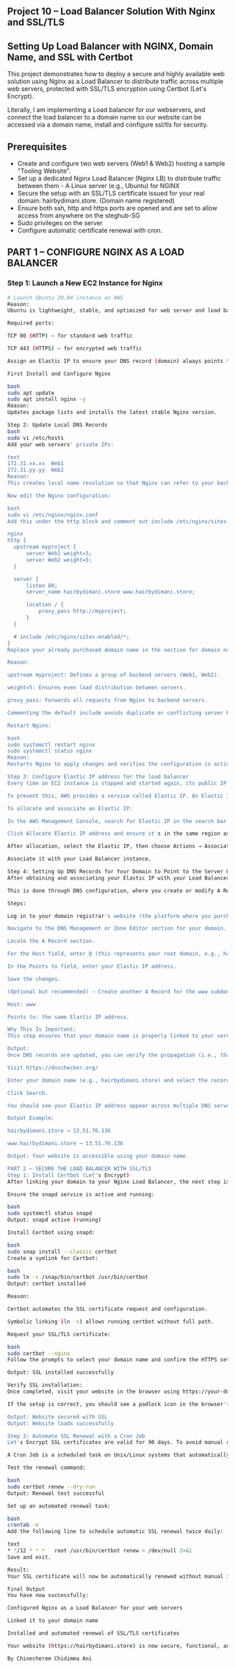 ## Project 10 – Load Balancer Solution With Nginx and SSL/TLS

## Setting Up Load Balancer with NGINX, Domain Name, and SSL with Certbot

This project demonstrates how to deploy a secure and highly available web solution using Nginx as a Load Balancer to distribute traffic across multiple web servers, protected with SSL/TLS encryption using Certbot (Let's Encrypt).

Literally, I am implementing a Load balancer for our webservers, and connect the load balancer to a domain name so our website can be accessed via a domain name, install and configure ssl/tls for security.

## Prerequisites

- Create and configure two web servers (Web1 & Web2) hosting a sample "Tooling Website".
- Set up a dedicated Nginx Load Balancer (Nginx LB) to distribute traffic between them - A Linux server (e.g., Ubuntu) for NGINX
- Secure the setup with an SSL/TLS certificate issued for your real domain: hairbydimani.store. (Domain name registered) 
- Ensure both ssh, http and https ports are opened and are set to allow access from anywhere on the steghub-SG
- Sudo privileges on the server
- Configure automatic certificate renewal with cron.

## PART 1 – CONFIGURE NGINX AS A LOAD BALANCER

### Step 1: Launch a New EC2 Instance for Nginx
```bash
# Launch Ubuntu 20.04 instance on AWS
Reason:
Ubuntu is lightweight, stable, and optimized for web server and load balancer roles.

Required ports:

TCP 80 (HTTP) – for standard web traffic

TCP 443 (HTTPS) – for encrypted web traffic

Assign an Elastic IP to ensure your DNS record (domain) always points to the same public IP, even after instance restarts.

First Install and Configure Nginx

bash
sudo apt update
sudo apt install nginx -y
Reason:
Updates package lists and installs the latest stable Nginx version.

Step 2: Update Local DNS Records
bash
sudo vi /etc/hosts
Add your web servers' private IPs:

text
172.31.xx.xx  Web1
172.31.yy.yy  Web2
Reason:
This creates local name resolution so that Nginx can refer to your backend servers (Web1, Web2) without needing public DNS lookups.

Now edit the Nginx configuration:

bash
sudo vi /etc/nginx/nginx.conf
Add this under the http block and comment out include /etc/nginx/sites-enabled/*;:

nginx
http {
  upstream myproject {
      server Web1 weight=5;
      server Web2 weight=5;
  }

  server {
      listen 80;
      server_name hairbydimani.store www.hairbydimani.store;

      location / {
          proxy_pass http://myproject;
      }
  }

  # include /etc/nginx/sites-enabled/*;
}
Replace your already purchased domain name in the section for domain name, save and exit

Reason:

upstream myproject: Defines a group of backend servers (Web1, Web2).

weight=5: Ensures even load distribution between servers.

proxy_pass: Forwards all requests from Nginx to backend servers.

Commenting the default include avoids duplicate or conflicting server blocks.

Restart Nginx:

bash
sudo systemctl restart nginx
sudo systemctl status nginx
Reason:
Restarts Nginx to apply changes and verifies the configuration is active.

Step 3: Configure Elastic IP address for the load balancer
Every time an EC2 instance is stopped and started again, its public IP address changes. If that IP is already linked to a DNS record, this means you would need to manually update the DNS each time the instance restarts — a tedious and error-prone process.

To prevent this, AWS provides a service called Elastic IP. An Elastic IP is a static public IP address that remains permanently associated with your account and can be attached to an EC2 instance. Unlike a regular public IP, it does not change when the instance is stopped or restarted.

To allocate and associate an Elastic IP:

In the AWS Management Console, search for Elastic IP in the search bar.

Click Allocate Elastic IP address and ensure it's in the same region as your instance.

After allocation, select the Elastic IP, then choose Actions → Associate Elastic IP address.

Associate it with your Load Balancer instance.

Step 4: Setting Up DNS Records for Your Domain to Point to the Server Using the Elastic IP Address
After obtaining and associating your Elastic IP with your Load Balancer instance, the next step is to link your domain name to this static IP so that anyone who types your domain in a browser is directed to your web application.

This is done through DNS configuration, where you create or modify A Records — the DNS entries that map a domain name (like www.hairbydimani.store) to an IP address (your Elastic IP).

Steps:

Log in to your domain registrar's website (the platform where you purchased your domain, e.g., GoDaddy, Namecheap, or Domain.com).

Navigate to the DNS Management or Zone Editor section for your domain.

Locate the A Record section.

For the Host field, enter @ (this represents your root domain, e.g., hairbydimani.store).

In the Points to field, enter your Elastic IP address.

Save the changes.

(Optional but recommended) — Create another A Record for the www subdomain so that www.hairbydimani.store also resolves correctly.

Host: www

Points to: the same Elastic IP address.

Why This Is Important:
This step ensures that your domain name is properly linked to your server. Without it, browsers would not know where to direct traffic when someone enters your domain name, resulting in "site not found" errors.

Output:
Once DNS records are updated, you can verify the propagation (i.e., that the changes have taken effect globally):

Visit https://dnschecker.org/

Enter your domain name (e.g., hairbydimani.store) and select the record type A.

Click Search.

You should see your Elastic IP address appear across multiple DNS servers — this confirms your domain is correctly pointing to your load balancer.

Output Example:

hairbydimani.store → 13.51.76.136

www.hairbydimani.store → 13.51.76.136

Output: Your website is accessible using your domain name.

PART 2 – SECURE THE LOAD BALANCER WITH SSL/TLS
Step 1: Install Certbot (Let's Encrypt)
After linking your domain to your Nginx Load Balancer, the next step is to secure your website using SSL/TLS encryption. This ensures all communication between your users and the website is encrypted and safe.

Ensure the snapd service is active and running:

bash
sudo systemctl status snapd
Output: snapd active (running)

Install Certbot using snapd:

bash
sudo snap install --classic certbot
Create a symlink for Certbot:

bash
sudo ln -s /snap/bin/certbot /usr/bin/certbot
Output: certbot installed

Reason:

Certbot automates the SSL certificate request and configuration.

Symbolic linking (ln -s) allows running certbot without full path.

Request your SSL/TLS certificate:

bash
sudo certbot --nginx
Follow the prompts to select your domain name and confirm the HTTPS setup.

Output: SSL installed successfully

Verify SSL installation:
Once completed, visit your website in the browser using https://your-domain-name.com.

If the setup is correct, you should see a padlock icon in the browser's address bar — confirming that SSL is active and the connection is secure.

Output: Website secured with SSL
Output: Website loads successfully

Step 2: Automate SSL Renewal with a Cron Job
Let's Encrypt SSL certificates are valid for 90 days. To avoid manual renewal, configure an automated renewal process using Cron Jobs.

A Cron Job is a scheduled task on Unix/Linux systems that automatically runs commands at specific intervals — useful for repetitive administrative tasks like certificate renewal.

Test the renewal command:

bash
sudo certbot renew --dry-run
Output: Renewal test successful

Set up an automated renewal task:

bash
crontab -e
Add the following line to schedule automatic SSL renewal twice daily:

text
* */12 * * *   root /usr/bin/certbot renew > /dev/null 2>&1
Save and exit.

Result:
Your SSL certificate will now be automatically renewed without manual intervention, ensuring your website remains secure at all times.

Final Output
You have now successfully:

Configured Nginx as a Load Balancer for your web servers

Linked it to your domain name

Installed and automated renewal of SSL/TLS certificates

Your website (https://hairbydimani.store) is now secure, functional, and production-ready.

By Chinecherem Chidimma Ani
